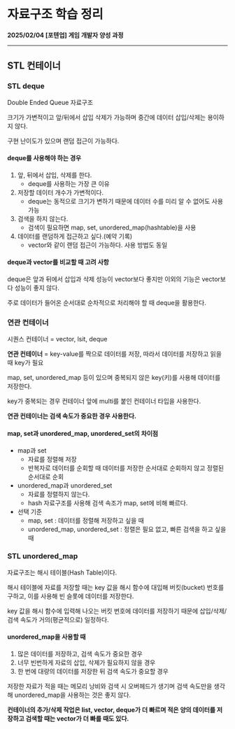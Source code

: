 # 자료구조 학습 정리

**2025/02/04 [포텐업] 게임 개발자 양성 과정**

---

## STL 컨테이너

### STL deque

Double Ended Queue 자료구조

크기가 가변적이고 앞/뒤에서 삽입 삭제가 가능하며 중간에 데이터 삽입/삭제는 용이하지 않다.

구현 난이도가 있으며 랜덤 접근이 가능하다.



#### deque를 사용해야 하는 경우

1. 앞, 뒤에서 삽입, 삭제를 한다.
   * deque를 사용하는 가장 큰 이유
2. 저장할 데이터 개수가 가변적이다.
   * deque는 동적으로 크기가 변하기 때문에 데이터 수를 미리 알 수 없어도 사용 가능
3. 검색을 하지 않는다.
   * 검색이 필요하면 map, set, unordered_map(hashtable)을 사용
4. 데이터를 랜덤하게 접근하고 싶다.(예약 기록)
   * vector와 같이 랜덤 접근이 가능하다. 사용 방법도 동일



#### deque과 vector를 비교할 때 고려 사항

deque은 앞과 뒤에서 삽입과 삭제 성능이 vector보다 좋지만 이외의 기능은 vector보다 성능이 좋지 않다.

주로 데이터가 들어온 순서대로 순차적으로 처리해야 할 때 deque을 활용한다.



### 연관 컨테이너

시퀀스 컨테이너 = vector, lsit, deque

**연관 컨테이너** = key-value를 짝으로 데이터를 저장, 따라서 데이터를 저장하고 읽을 때 key가 필요

map, set, unordered_map 등이 있으며 중복되지 않은 key(키)를 사용해 데이터를 저장한다.

key가 중복되는 경우 컨테이너 앞에 multi를 붙인 컨테이너 타입을 사용한다.

**연관 컨테이너는 검색 속도가 중요한 경우 사용한다.**



#### map, set과 unordered_map, unordered_set의 차이점

* map과 set
  * 자료를 정렬해 저장
  * 반복자로 데이터를 순회할 때 데이터를 저장한 순서대로 순회하지 않고 정렬된 순서대로 순회
* unordered_map과 unordered_set
  * 자료를 정렬하지 않는다.
  * hash 자료구조를 사용해 검색 속조가 map, set에 비해 빠르다.
* 선택 기준
  * map, set : 데이터를 정렬해 저장하고 싶을 때
  * unordered_map, unordered_set : 정렬은 필요 없고, 빠른 검색을 하고 싶을 때



### STL unordered_map

자료구조는 해시 테이블(Hash Table)이다.

해시 테이블에 자료를 저장할 때는 key 값을 해시 함수에 대입해 버킷(bucket) 번호를 구하고, 이를 사용해 빈 슬롯에 데이터를 저장한다.

key 값을 해시 함수에 입력해 나오는 버킷 번호에 데이터를 저장하기 때문에 삽입/삭제/검색 속도가 거의(평균적으로) 일정하다.



#### unordered_map을 사용할 때

1. 많은 데이터를 저장하고, 검색 속도가 중요한 경우
2. 너무 빈번하게 자료의 삽입, 삭제가 필요하지 않을 경우
3. 한 번에 대량의 데이터를 저장한 뒤 검색 속도가 중요할 경우

저장한 자료가 적을 때는 메모리 낭비와 검색 시 오버헤드가 생기며 검색 속도만을 생각해 unordered_map을 사용하는 것은 좋지 않다.

**컨테이너의 추가/삭제 작업은 list, vector, deque가 더 빠르며 적은 양의 데이터를 저장하고 검색할 때는 vector가 더 빠를 때도 있다.**
